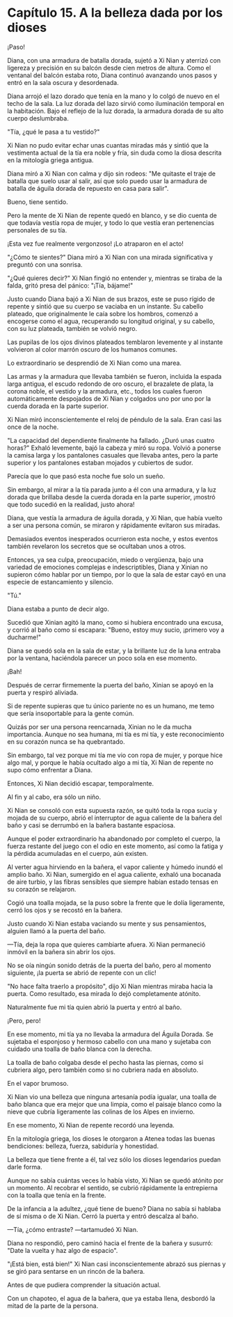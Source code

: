 
# Capítulo 15. A la belleza dada por los dioses


¡Paso!

Diana, con una armadura de batalla dorada, sujetó a Xi Nian y aterrizó con ligereza y precisión en su balcón desde cien metros de altura. Como el ventanal del balcón estaba roto, Diana continuó avanzando unos pasos y entró en la sala oscura y desordenada.

Diana arrojó el lazo dorado que tenía en la mano y lo colgó de nuevo en el techo de la sala. La luz dorada del lazo sirvió como iluminación temporal en la habitación. Bajo el reflejo de la luz dorada, la armadura dorada de su alto cuerpo deslumbraba.

"Tía, ¿qué le pasa a tu vestido?"

Xi Nian no pudo evitar echar unas cuantas miradas más y sintió que la vestimenta actual de la tía era noble y fría, sin duda como la diosa descrita en la mitología griega antigua.

Diana miró a Xi Nian con calma y dijo sin rodeos: "Me quitaste el traje de batalla que suelo usar al salir, así que solo puedo usar la armadura de batalla de águila dorada de repuesto en casa para salir".

Bueno, tiene sentido.

Pero la mente de Xi Nian de repente quedó en blanco, y se dio cuenta de que todavía vestía ropa de mujer, y todo lo que vestía eran pertenencias personales de su tía.

¡Esta vez fue realmente vergonzoso! ¡Lo atraparon en el acto!

"¿Cómo te sientes?" Diana miró a Xi Nian con una mirada significativa y preguntó con una sonrisa.

"¿Qué quieres decir?" Xi Nian fingió no entender y, mientras se tiraba de la falda, gritó presa del pánico: "¡Tía, bájame!"

Justo cuando Diana bajó a Xi Nian de sus brazos, este se puso rígido de repente y sintió que su cuerpo se vaciaba en un instante. Su cabello plateado, que originalmente le caía sobre los hombros, comenzó a encogerse como el agua, recuperando su longitud original, y su cabello, con su luz plateada, también se volvió negro.

Las pupilas de los ojos divinos plateados temblaron levemente y al instante volvieron al color marrón oscuro de los humanos comunes.

Lo extraordinario se desprendió de Xi Nian como una marea.

Las armas y la armadura que llevaba también se fueron, incluida la espada larga antigua, el escudo redondo de oro oscuro, el brazalete de plata, la corona noble, el vestido y la armadura, etc., todos los cuales fueron automáticamente despojados de Xi Nian y colgados uno por uno por la cuerda dorada en la parte superior.

Xi Nian miró inconscientemente el reloj de péndulo de la sala. Eran casi las once de la noche.

"La capacidad del dependiente finalmente ha fallado. ¿Duró unas cuatro horas?" Exhaló levemente, bajó la cabeza y miró su ropa. Volvió a ponerse la camisa larga y los pantalones casuales que llevaba antes, pero la parte superior y los pantalones estaban mojados y cubiertos de sudor.

Parecía que lo que pasó esta noche fue solo un sueño.

Sin embargo, al mirar a la tía parada junto a él con una armadura, y la luz dorada que brillaba desde la cuerda dorada en la parte superior, ¡mostró que todo sucedió en la realidad, justo ahora!

Diana, que vestía la armadura de águila dorada, y Xi Nian, que había vuelto a ser una persona común, se miraron y rápidamente evitaron sus miradas.

Demasiados eventos inesperados ocurrieron esta noche, y estos eventos también revelaron los secretos que se ocultaban unos a otros.

Entonces, ya sea culpa, preocupación, miedo o vergüenza, bajo una variedad de emociones complejas e indescriptibles, Diana y Xinian no supieron cómo hablar por un tiempo, por lo que la sala de estar cayó en una especie de estancamiento y silencio.

"Tú."

Diana estaba a punto de decir algo.

Sucedió que Xinian agitó la mano, como si hubiera encontrado una excusa, y corrió al baño como si escapara: "Bueno, estoy muy sucio, ¡primero voy a ducharme!"

Diana se quedó sola en la sala de estar, y la brillante luz de la luna entraba por la ventana, haciéndola parecer un poco sola en ese momento.

¡Bah!

Después de cerrar firmemente la puerta del baño, Xinian se apoyó en la puerta y respiró aliviada.

Si de repente supieras que tu único pariente no es un humano, me temo que sería insoportable para la gente común.

Quizás por ser una persona reencarnada, Xinian no le da mucha importancia. Aunque no sea humana, mi tía es mi tía, y este reconocimiento en su corazón nunca se ha quebrantado.

Sin embargo, tal vez porque mi tía me vio con ropa de mujer, y porque hice algo mal, y porque le había ocultado algo a mi tía, Xi Nian de repente no supo cómo enfrentar a Diana.

Entonces, Xi Nian decidió escapar, temporalmente.

Al fin y al cabo, era sólo un niño.

Xi Nian se consoló con esta supuesta razón, se quitó toda la ropa sucia y mojada de su cuerpo, abrió el interruptor de agua caliente de la bañera del baño y casi se derrumbó en la bañera bastante espaciosa.

Aunque el poder extraordinario ha abandonado por completo el cuerpo, la fuerza restante del juego con el odio en este momento, así como la fatiga y la pérdida acumuladas en el cuerpo, aún existen.

Al verter agua hirviendo en la bañera, el vapor caliente y húmedo inundó el amplio baño. Xi Nian, sumergido en el agua caliente, exhaló una bocanada de aire turbio, y las fibras sensibles que siempre habían estado tensas en su corazón se relajaron.

Cogió una toalla mojada, se la puso sobre la frente que le dolía ligeramente, cerró los ojos y se recostó en la bañera.

Justo cuando Xi Nian estaba vaciando su mente y sus pensamientos, alguien llamó a la puerta del baño.

—Tía, deja la ropa que quieres cambiarte afuera. Xi Nian permaneció inmóvil en la bañera sin abrir los ojos.

No se oía ningún sonido detrás de la puerta del baño, pero al momento siguiente, ¡la puerta se abrió de repente con un clic!

"No hace falta traerlo a propósito", dijo Xi Nian mientras miraba hacia la puerta. Como resultado, esa mirada lo dejó completamente atónito.

Naturalmente fue mi tía quien abrió la puerta y entró al baño.

¡Pero, pero!

En ese momento, mi tía ya no llevaba la armadura del Águila Dorada. Se sujetaba el esponjoso y hermoso cabello con una mano y sujetaba con cuidado una toalla de baño blanca con la derecha.

La toalla de baño colgaba desde el pecho hasta las piernas, como si cubriera algo, pero también como si no cubriera nada en absoluto.

En el vapor brumoso.

Xi Nian vio una belleza que ninguna artesanía podía igualar, una toalla de baño blanca que era mejor que una limpia, como el paisaje blanco como la nieve que cubría ligeramente las colinas de los Alpes en invierno.

En ese momento, Xi Nian de repente recordó una leyenda.

En la mitología griega, los dioses le otorgaron a Atenea todas las buenas bendiciones: belleza, fuerza, sabiduría y honestidad.

La belleza que tiene frente a él, tal vez sólo los dioses legendarios puedan darle forma.

Aunque no sabía cuántas veces lo había visto, Xi Nian se quedó atónito por un momento. Al recobrar el sentido, se cubrió rápidamente la entrepierna con la toalla que tenía en la frente.

De la infancia a la adultez, ¿qué tiene de bueno? Diana no sabía si hablaba de sí misma o de Xi Nian. Cerró la puerta y entró descalza al baño.

—Tía, ¿cómo entraste? —tartamudeó Xi Nian.

Diana no respondió, pero caminó hacia el frente de la bañera y susurró: "Date la vuelta y haz algo de espacio".

"¡Está bien, está bien!" Xi Nian casi inconscientemente abrazó sus piernas y se giró para sentarse en un rincón de la bañera.

Antes de que pudiera comprender la situación actual.

Con un chapoteo, el agua de la bañera, que ya estaba llena, desbordó la mitad de la parte de la persona.